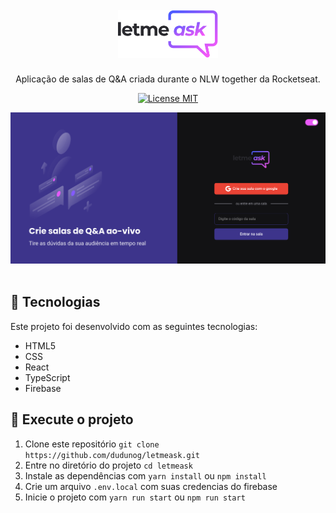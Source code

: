 <h1 align="center">
  <br>
  <img alt="Letmeask" src="src/assets/images/logo.svg" width="160px">
  <br>
</h1>

<p align="center">Aplicação de salas de Q&A criada durante o NLW together da Rocketseat.</p>

<p align="center">
  <a href="https://opensource.org/licenses/MIT">
    <img src="https://img.shields.io/badge/License-MIT-blue.svg" alt="License MIT">
  </a>
</p>

<div align="center">
    <img alt="Letmeask" title="Letmeask" src="src/assets/images/Letmeask.png" />
</div>

<br>

## :hammer: Tecnologias

Este projeto foi desenvolvido com as seguintes tecnologias:

- HTML5
- CSS
- React
- TypeScript
- Firebase

## 🚀 Execute o projeto

1. Clone este repositório `git clone https://github.com/dudunog/letmeask.git`
2. Entre no diretório do projeto `cd letmeask`
3. Instale as dependências com `yarn install` ou `npm install`
4. Crie um arquivo `.env.local` com suas credencias do firebase
5. Inicie o projeto com `yarn run start` ou `npm run start`
